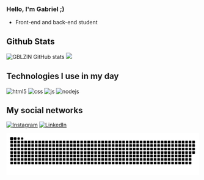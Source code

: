 ### Hello, I'm Gabriel ;)
- Front-end and back-end student

<!-- GithubStats -->
## Github Stats
![GBLZIN GitHub stats](https://github-readme-stats.vercel.app/api?username=GBLZIN&show_icons=true&theme=gotham) 
<img src="https://github-readme-stats.vercel.app/api/top-langs/?username=GBLZIN&hide_border=true&layout=compact" width="45%" />  

## Technologies I use in my day
<div style="display: inline_block">
    <img align="center" alt="html5" src="https://img.shields.io/badge/HTML5-E34F26?style=for-the-badge&logo=html5&logoColor=white">
    <img align="center" alt="css" src="https://img.shields.io/badge/CSS-239120?&style=for-the-badge&logo=css3&logoColor=white">
    <img align="center" alt="js" src="https://img.shields.io/badge/JavaScript-F7DF1E?style=for-the-badge&logo=javascript&logoColor=black">
    <img align="center" alt="nodejs" src="https://img.shields.io/badge/Node.js-43853D?style=for-the-badge&logo=node.js&logoColor=white">
    
</div>

## My social networks
[![Instagram](https://img.shields.io/badge/Instagram-E4405F?style=for-the-badge&logo=instagram&logoColor=white)](https://www.instagram.com/gblzin.rodrigues/)
[![LinkedIn](https://img.shields.io/badge/LinkedIn-0077B5?style=for-the-badge&logo=linkedin&logoColor=white)](https://www.linkedin.com/in/gabriel-rodrigues-49437a252/)

![Snake animation](https://github.com/zMarcoos/zMarcoos/blob/output/github-contribution-grid-snake.svg)
